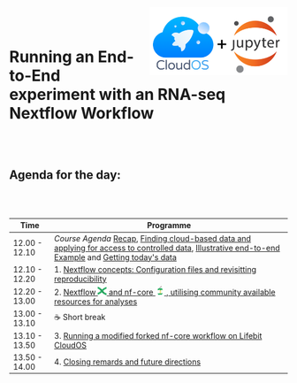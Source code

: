 
<p align="center">
  <img src="https://github.com/lifebit-ai/jax-jupyter/raw/master/img/cloudos_x_jupy.png"  width="250" align="right" >
</p>
<br/><br/>


# Running an End-to-End experiment with an RNA-seq Nextflow Workflow

<br/><br/>


## Agenda for the day:

<br/><br/>

| Time        | Programme       |
| ----------- | --------------------------------------------------------------------------- |
| 12.00 - 12.10 | _Course Agenda_ [Recap](https://github.com/lifebit-ai/dry-bench-skills-for-researchers/blob/main/classes/class_5/Dry-Bench-Skills-Recap.md), [Finding cloud-based data and applying for access to controlled data](https://github.com/lifebit-ai/dry-bench-skills-for-researchers/blob/main/classes/class_5/Cloud-Data-Access.md), [Illustrative end-to-end Example](https://github.com/lifebit-ai/dry-bench-skills-for-researchers/blob/main/classes/class_5/Illustrative-Example.md) and [Getting today's data](https://github.com/lifebit-ai/dry-bench-skills-for-researchers/blob/main/classes/class_5/Getting-todays-data.md)|
| 12.10 - 12.20 | 1. [Nextflow concepts: Configuration files and revisitting reproducibility]() |
| 12.20 - 13.00 | 2. [Nextflow <img src="https://github.com/cgpu/staries/raw/master/assets/logos/nextflow.png"  width="16">  and nf-core <img src="https://github.com/cgpu/staries/raw/master/assets/logos/nf-core.png"  width="16"> , utilising community available resources for analyses]() |
| 13.00 - 13.10 |:coffee: Short break |
| 13.10 - 13.50 | 3. [Running a modified forked nf-core workflow on Lifebit CloudOS]()
| 13.50 - 14.00 | 4. [Closing remards and future directions]()

<br/><br/>

